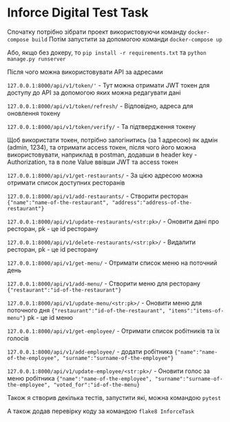 # Inforce Digital Test Task

Спочатку потрібно зібрати проект використовуючи команду `docker-compose build`
Потім запустити за допомогою команди `docker-compose up`

Або, якщо без докеру, то `pip install -r requirements.txt` та `python manage.py runserver`

Після чого можна використовувати API за адресами

`127.0.0.1:8000/api/v1/token/'` - Тут можна отримати JWT токен для доступу до API за допомогою яких можна редагувати дані

`127.0.0.1:8000/api/v1/token/refresh/` - Відповідно, адреса для оновлення токену

`127.0.0.1:8000/api/v1/token/verify/` - Та підтвердження токену

Щоб використати токен, потрібно залогінитись (за 1 адресою) як адмін (admin, 1234), та отримати access токен, після чого його можна використовувати, наприклад в postman, додавши в header key - Authorization, та в поле Value ввівши JWT та access токен


`127.0.0.1:8000/api/v1/get-restaurants/` - За цією адресою можна отримати список доступних ресторанів

`127.0.0.1:8000/api/v1/add-restaurants/` - Створити ресторан `{"name":"name-of-the-restaurant", "address":"address-of-the-restaurant"}`

`127.0.0.1:8000/api/v1/update-restaurants/<str:pk>/` - Оновити дані про ресторан, pk - це id ресторану

`127.0.0.1:8000/api/v1/delete-restaurants/<str:pk>/` - Видалити ресторан, pk - це id ресторану

`127.0.0.1:8000/api/v1/get-menu/` - Отримати список меню на поточний день

`127.0.0.1:8000/api/v1/add-menu/` - Створити меню для ресторану `{"restaurant":"id-of-the-restaurant"}`

`127.0.0.1:8000/api/v1/update-menu/<str:pk>/` - Оновити меню для поточного дня `{"restaurant":"id-of-the-restaurant", "items":"items-of-menu"}` pk - це id меню

`127.0.0.1:8000/api/v1/get-employee/` - Отримати список робітників та їх голосів

`127.0.0.1:8000/api/v1/add-employee/` - додати робітника `{"name":"name-of-the-employee", "surname":"surname-of-the-employee"}`

`127.0.0.1:8000/api/v1/update-employee/<str:pk>/` - Оновити голос за меню робітника `{"name":"name-of-the-employee", "surname":"surname-of-the-employee", "voted_for":"id-of-the-menu}`


Також я створив декілька тестів, запустити які, можна командою `pytest`

А також додав перевірку коду за командою `flake8 InforceTask`